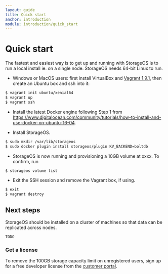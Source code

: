 ```yaml
---
layout: guide
title: Quick start
anchor: introduction
module: introduction/quick_start
---
```


# Quick start

The fastest and easiest way is to get up and running with StorageOS is to run a local install ie. on a single node. StorageOS needs 64-bit Linux to run.

* Windows or MacOS users: first install VirtualBox and [Vagrant 1.9.1](http://vagrantup.com/downloads.html), then create an Ubuntu box and ssh into it:
```bash
$ vagrant init ubuntu/xenial64
$ vagrant up
$ vagrant ssh
```

* Install the latest Docker engine following Step 1 from https://www.digitalocean.com/community/tutorials/how-to-install-and-use-docker-on-ubuntu-16-04.

* Install StorageOS.
```bash
$ sudo mkdir /var/lib/storageos
$ sudo docker plugin install storageos/plugin KV_BACKEND=boltdb
```

* StorageOS is now running and provisioning a 10GB volume at xxxx. To confirm, run
```bash
$ storageos volume list
```

* Exit the SSH session and remove the Vagrant box, if using.
```bash
$ exit
$ vagrant destroy
```

## Next steps

StorageOS should be installed on a cluster of machines so that data can be replicated across nodes.
```bash
TODO
```

### Get a license

To remove the 100GB storage capacity limit on unregistered users, sign up for a free developer license from the [customer portal](http://my.storageos.com).
